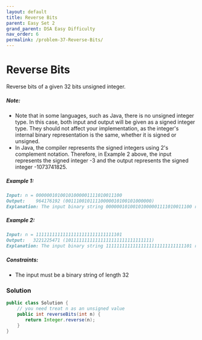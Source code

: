 ```yaml
---
layout: default
title: Reverse Bits
parent: Easy Set 2
grand_parent: DSA Easy Difficulty
nav_order: 6
permalink: /problem-37-Reverse-Bits/
---
```

# Reverse Bits

Reverse bits of a given 32 bits unsigned integer.

##### Note:
* Note that in some languages, such as Java, there is no unsigned integer type. In this case, both input and output will be given as a signed integer type. They should not affect your implementation, as the integer's internal binary representation is the same, whether it is signed or unsigned.
* In Java, the compiler represents the signed integers using 2's complement notation. Therefore, in Example 2 above, the input represents the signed integer -3 and the output represents the signed integer -1073741825.

##### Example 1:
```markdown
Input: n = 00000010100101000001111010011100
Output:    964176192 (00111001011110000010100101000000)
Explanation: The input binary string 00000010100101000001111010011100 represents the unsigned integer 43261596, so return 964176192 which its binary representation is 00111001011110000010100101000000.
```
##### Example 2:
```markdown
Input: n = 11111111111111111111111111111101
Output:   3221225471 (10111111111111111111111111111111)
Explanation: The input binary string 11111111111111111111111111111101 represents the unsigned integer 4294967293, so return 3221225471 which its binary representation is 10111111111111111111111111111111.
```
##### Constraints:
* The input must be a binary string of length 32

### Solution
```java
public class Solution {
    // you need treat n as an unsigned value
    public int reverseBits(int n) {
       return Integer.reverse(n);
    }
}
```